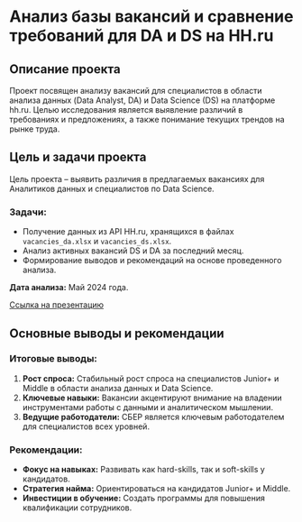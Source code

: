 # Анализ базы вакансий и сравнение требований для DA и DS на HH.ru

## Описание проекта

Проект посвящен анализу вакансий для специалистов в области анализа данных (Data Analyst, DA) и Data Science (DS) на платформе hh.ru. Целью исследования является выявление различий в требованиях и предложениях, а также понимание текущих трендов на рынке труда.

## Цель и задачи проекта

Цель проекта – выявить различия в предлагаемых вакансиях для Аналитиков данных и специалистов по Data Science.

### Задачи:

- Получение данных из API HH.ru, хранящихся в файлах `vacancies_da.xlsx` и `vacancies_ds.xlsx`.
- Анализ активных вакансий DS и DA за последний месяц.
- Формирование выводов и рекомендаций на основе проведенного анализа.

**Дата анализа:** Май 2024 года.

[Ссылка на презентацию](https://docs.google.com/presentation/d/1OLdTZWLdjCkUZU1YnTFgLsUaDLALB8sieZkMGoXSqAM/edit?usp=drive_link)

## Основные выводы и рекомендации

### Итоговые выводы:

1. **Рост спроса:** Стабильный рост спроса на специалистов Junior+ и Middle в области анализа данных и Data Science.
2. **Ключевые навыки:** Вакансии акцентируют внимание на владении инструментами работы с данными и аналитическом мышлении.
3. **Ведущие работодатели:** СБЕР является ключевым работодателем для специалистов всех уровней.

### Рекомендации:

- **Фокус на навыках:** Развивать как hard-skills, так и soft-skills у кандидатов.
- **Стратегия найма:** Ориентироваться на кандидатов Junior+ и Middle.
- **Инвестиции в обучение:** Создать программы для повышения квалификации сотрудников.
